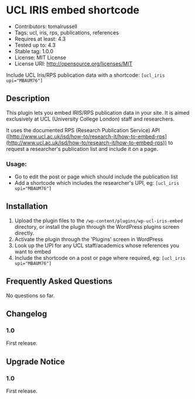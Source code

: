 # UCL IRIS embed shortcode
- Contributors:      tomalrussell
- Tags:              ucl, iris, rps, publications, references
- Requires at least: 4.3
- Tested up to:      4.3
- Stable tag:        1.0.0
- License:           MIT License
- License URI:       http://opensource.org/licenses/MIT

Include UCL Iris/RPS publication data with a shortcode: `[ucl_iris upi="MBAUM76"]`

## Description

This plugin lets you embed IRIS/RPS publication data in your site. It is aimed
exclusively at UCL (University College London) staff and researchers.

It uses the documented RPS (Research Publication Service) API
([http://www.ucl.ac.uk/isd/how-to/research-it/how-to-embed-rps](http://www.ucl.ac.uk/isd/how-to/research-it/how-to-embed-rps))
to request a researcher's publication list and include it on a page.

### Usage:

- Go to edit the post or page which should include the publication list
- Add a shortcode which includes the researcher's UPI, eg: `[ucl_iris upi="MBAUM76"]`


## Installation

1. Upload the plugin files to the `/wp-content/plugins/wp-ucl-iris-embed` directory,
   or install the plugin through the WordPress plugins screen directly.
1. Activate the plugin through the 'Plugins' screen in WordPress
1. Look up the UPI for any UCL staff/academics whose references you want to embed
1. Include the shortcode on a post or page where required, eg: `[ucl_iris upi="MBAUM76"]`


## Frequently Asked Questions

No questions so far.


## Changelog

### 1.0
First release.


## Upgrade Notice

### 1.0
First release.
